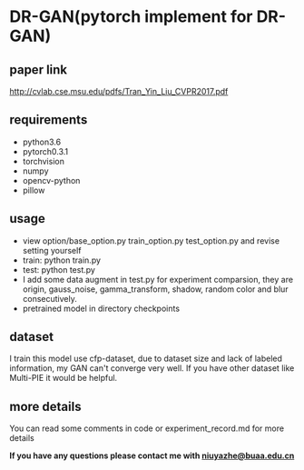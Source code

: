 # DR-GAN(pytorch implement for DR-GAN)
## paper link
http://cvlab.cse.msu.edu/pdfs/Tran_Yin_Liu_CVPR2017.pdf
## requirements
 - python3.6
 - pytorch0.3.1
 - torchvision
 - numpy
 - opencv-python
 - pillow
## usage
 - view option/base_option.py train_option.py test_option.py and revise setting yourself
 - train: python train.py
 - test: python test.py
 - I add some data augment in test.py for experiment comparsion, they are origin, gauss_noise, 
   gamma_transform, shadow, random color and blur consecutively.
 - pretrained model in directory checkpoints
## dataset 
   I train this model use cfp-dataset, due to dataset size and lack of labeled information, my GAN can't converge very well. If you have 
  other dataset like Multi-PIE it would be helpful.
## more details
   You can read some comments in code or experiment_record.md for more details
  
**If you have any questions please contact me with niuyazhe@buaa.edu.cn**

